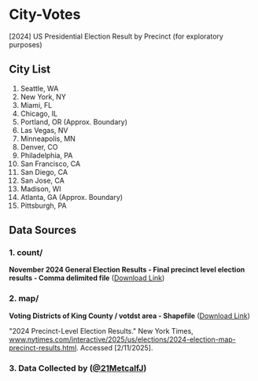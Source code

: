 # City-Votes
[2024] US Presidential Election Result by Precinct (for exploratory purposes)

## City List
1. Seattle, WA
2. New York, NY
3. Miami, FL
4. Chicago, IL
5. Portland, OR (Approx. Boundary)
6. Las Vegas, NV
7. Minneapolis, MN
8. Denver, CO
9. Philadelphia, PA
10. San Francisco, CA
11. San Diego, CA
12. San Jose, CA
13. Madison, WI
14. Atlanta, GA (Approx. Boundary)
15. Pittsburgh, PA

## Data Sources
### 1. count/ 
**November 2024 General Election Results - Final precinct level election results - Comma delimited file**
([Download Link](https://cdn.kingcounty.gov/-/media/king-county/depts/elections/results/2024/11/final-results-report.csv))

### 2. map/ 
**Voting Districts of King County / votdst area - Shapefile**
([Download Link](https://gis-kingcounty.opendata.arcgis.com/datasets/a9bcf8b7e83a402aaf68479c244b3131_418/))

"2024 Precinct-Level Election Results." New York Times, www.nytimes.com/interactive/2025/us/elections/2024-election-map-precinct-results.html. Accessed [2/11/2025].

### 3. Data Collected by ([@21MetcalfJ](https://github.com/21MetcalfJ/2024Precincts))
